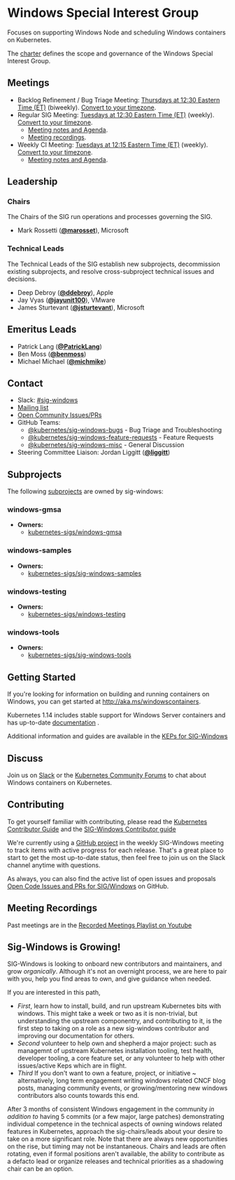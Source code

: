 <!---
This is an autogenerated file!

Please do not edit this file directly, but instead make changes to the
sigs.yaml file in the project root.

To understand how this file is generated, see https://git.k8s.io/community/generator/README.md
--->
# Windows Special Interest Group

Focuses on supporting Windows Node and scheduling Windows containers on Kubernetes.

The [charter](charter.md) defines the scope and governance of the Windows Special Interest Group.

## Meetings
* Backlog Refinement  / Bug Triage Meeting: [Thursdays at 12:30 Eastern Time (ET)](https://zoom.us/j/94389601840?pwd=MCs2SEJQWG0zUWpBS3Nod0ZNMmVXQT09) (biweekly). [Convert to your timezone](http://www.thetimezoneconverter.com/?t=12:30&tz=Eastern%20Time%20%28ET%29).
* Regular SIG Meeting: [Tuesdays at 12:30 Eastern Time (ET)](https://zoom.us/j/96892680257?pwd=TVNyMzB4VVMwRGZnUkgzT1dnb2szZz09) (weekly). [Convert to your timezone](http://www.thetimezoneconverter.com/?t=12:30&tz=Eastern%20Time%20%28ET%29).
  * [Meeting notes and Agenda](https://docs.google.com/document/d/1Tjxzjjuy4SQsFSUVXZbvqVb64hjNAG5CQX8bK7Yda9w/edit#heading=h.kbz22d1yc431).
  * [Meeting recordings](https://www.youtube.com/playlist?list=PL69nYSiGNLP2OH9InCcNkWNu2bl-gmIU4).
* Weekly CI Meeting: [Tuesdays at 12:15 Eastern Time (ET)](https://zoom.us/j/96892680257?pwd=TVNyMzB4VVMwRGZnUkgzT1dnb2szZz09) (weekly). [Convert to your timezone](http://www.thetimezoneconverter.com/?t=12:15&tz=Eastern%20Time%20%28ET%29).
  * [Meeting notes and Agenda](https://docs.google.com/document/d/1j2XEKXNyGaSO0XZNkSQUliaT48ZQl6StLhrsVurJoco/edit#).

## Leadership

### Chairs
The Chairs of the SIG run operations and processes governing the SIG.

* Mark Rossetti (**[@marosset](https://github.com/marosset)**), Microsoft

### Technical Leads
The Technical Leads of the SIG establish new subprojects, decommission existing
subprojects, and resolve cross-subproject technical issues and decisions.

* Deep Debroy (**[@ddebroy](https://github.com/ddebroy)**), Apple
* Jay Vyas (**[@jayunit100](https://github.com/jayunit100)**), VMware
* James Sturtevant (**[@jsturtevant](https://github.com/jsturtevant)**), Microsoft

## Emeritus Leads

* Patrick Lang (**[@PatrickLang](https://github.com/PatrickLang)**)
* Ben Moss (**[@benmoss](https://github.com/benmoss)**)
* Michael Michael (**[@michmike](https://github.com/michmike)**)

## Contact
- Slack: [#sig-windows](https://kubernetes.slack.com/messages/sig-windows)
- [Mailing list](https://groups.google.com/forum/#!forum/kubernetes-sig-windows)
- [Open Community Issues/PRs](https://github.com/kubernetes/community/labels/sig%2Fwindows)
- GitHub Teams:
    - [@kubernetes/sig-windows-bugs](https://github.com/orgs/kubernetes/teams/sig-windows-bugs) - Bug Triage and Troubleshooting
    - [@kubernetes/sig-windows-feature-requests](https://github.com/orgs/kubernetes/teams/sig-windows-feature-requests) - Feature Requests
    - [@kubernetes/sig-windows-misc](https://github.com/orgs/kubernetes/teams/sig-windows-misc) - General Discussion
- Steering Committee Liaison: Jordan Liggitt (**[@liggitt](https://github.com/liggitt)**)

## Subprojects

The following [subprojects][subproject-definition] are owned by sig-windows:
### windows-gmsa
- **Owners:**
  - [kubernetes-sigs/windows-gmsa](https://github.com/kubernetes-sigs/windows-gmsa/blob/master/OWNERS)
### windows-samples
- **Owners:**
  - [kubernetes-sigs/sig-windows-samples](https://github.com/kubernetes-sigs/sig-windows-samples/blob/master/OWNERS)
### windows-testing
- **Owners:**
  - [kubernetes-sigs/windows-testing](https://github.com/kubernetes-sigs/windows-testing/blob/master/OWNERS)
### windows-tools
- **Owners:**
  - [kubernetes-sigs/sig-windows-tools](https://github.com/kubernetes-sigs/sig-windows-tools/blob/master/OWNERS)

[subproject-definition]: https://github.com/kubernetes/community/blob/master/governance.md#subprojects
<!-- BEGIN CUSTOM CONTENT -->
## Getting Started

If you're looking for information on building and running containers on Windows, you can get started at http://aka.ms/windowscontainers.

Kubernetes 1.14 includes stable support for Windows Server containers and has up-to-date [documentation](https://kubernetes.io/docs/setup/windows/intro-windows-in-kubernetes/) .

Additional information and guides are available in the [KEPs for SIG-Windows](https://github.com/kubernetes/enhancements/tree/master/keps/sig-windows)

## Discuss
Join us on [Slack](https://kubernetes.slack.com/messages/sig-windows) or the [Kubernetes Community Forums](https://discuss.kubernetes.io/c/general-discussions/windows) to chat about Windows containers on Kubernetes.

## Contributing

To get yourself familiar with contributing, please read the [Kubernetes Contributor Guide](../contributors/guide/README.md) and the [SIG-Windows Contributor guide](./CONTRIBUTING.md)

We're currently using a [GitHub project](https://github.com/orgs/kubernetes/projects/8) in the weekly SIG-Windows meeting to track items with active progress for each release. That's a great place to start to get the most up-to-date status, then feel free to join us on the Slack channel anytime with questions.

As always, you can also find the active list of open issues and proposals [Open Code Issues and PRs for SIG/Windows](https://github.com/kubernetes/kubernetes/labels/sig%2Fwindows) on GitHub.

## Meeting Recordings

Past meetings are in the [Recorded Meetings Playlist on Youtube](https://www.youtube.com/playlist?list=PL69nYSiGNLP2OH9InCcNkWNu2bl-gmIU4&jct=LZ9EIvD4DGrhr2h4r0ItaBmco7gTgw)

## Sig-Windows is Growing! 

SIG-Windows is looking to onboard new contributors and maintainers, and grow *organically*.  Although it's not an overnight process,  we are here to pair with you, help you find areas to own, and give guidance when needed.

If you are interested in this path, 

- *First*, learn how to install, build, and run upstream Kubernetes bits with windows.  This might take a week or two as it is non-trivial, but understanding the upstream componentry, and contributing to it, is the first step to taking on a role as a new sig-windows contributor and improving our documentation for others.
- *Second* volunteer to help own and shepherd a major project: such as managemnt of upstream Kubernetes installation tooling, test health, developer tooling, a core feature set, or any volunteer to help with other issues/active Keps which are in flight.  
- *Third* If you don't want to own a feature, project, or initiative ~ alternatively, long term engagement writing windows related CNCF blog posts, managing community events, or growing/mentoring new windows contributors also counts towards this end.

After 3 months of consistent Windows engagement in the community *in addition to* having 5 commits (or a few major, large patches) demonstrating individual competence in the technical aspects of owning windows related features in Kubernetes, approach the sig-chairs/leads about your desire to take on a more significant role.  Note that there are always new opportunities on the rise, but timing may not be instantaneous.  Chairs and leads are often rotating, even if formal positions aren't available, the ability to contribute as a defacto lead or organize releases and technical priorities as a shadowing chair can be an option.

<!-- END CUSTOM CONTENT -->
